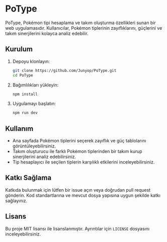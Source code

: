 
# PoType

PoType, Pokémon tipi hesaplama ve takım oluşturma özellikleri sunan bir web uygulamasıdır. Kullanıcılar, Pokémon tiplerinin zayıflıklarını, güçlerini ve takım sinerjilerini kolayca analiz edebilir.

## Kurulum

1. Depoyu klonlayın:
	```bash
	git clone https://github.com/Junyop/PoType.git
	cd PoType
	```
2. Bağımlılıkları yükleyin:
	```bash
	npm install
	```
3. Uygulamayı başlatın:
	```bash
	npm run dev
	```

## Kullanım

- Ana sayfada Pokémon tiplerini seçerek zayıflık ve güç tablolarını görüntüleyebilirsiniz.
- Takım oluşturucu ile farklı Pokémon tiplerinden bir takım kurup sinerjilerini analiz edebilirsiniz.
- Tip hesaplayıcı ile seçilen tiplerin karşılıklı etkilerini inceleyebilirsiniz.

## Katkı Sağlama

Katkıda bulunmak için lütfen bir issue açın veya doğrudan pull request gönderin. Kod standartlarına ve mevcut dosya yapısına uygun şekilde katkı sağlayınız.

## Lisans

Bu proje MIT lisansı ile lisanslanmıştır. Ayrıntılar için `LICENSE` dosyasını inceleyebilirsiniz.
